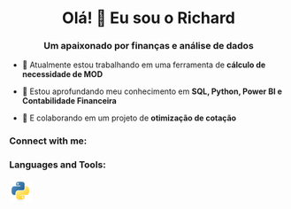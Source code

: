 <h1 align="center">Olá! 👋 Eu sou o Richard</h1>
<h3 align="center">Um apaixonado por finanças e análise de dados</h3>

- 🔭 Atualmente estou trabalhando em uma ferramenta de **cálculo de necessidade de MOD**

- 🌱 Estou aprofundando meu conhecimento em **SQL, Python, Power BI e Contabilidade Financeira**

- 👯 E colaborando em um projeto de **otimização de cotação**

<h3 align="left">Connect with me:</h3>
<p align="left">
</p>

<h3 align="left">Languages and Tools:</h3>
<p align="left"> <a href="https://www.python.org" target="_blank" rel="noreferrer"> <img src="https://raw.githubusercontent.com/devicons/devicon/master/icons/python/python-original.svg" alt="python" width="40" height="40"/> </a> </p>


<!---
chadita/chadita is a ✨ special ✨ repository because its `README.md` (this file) appears on your GitHub profile.
You can click the Preview link to take a look at your changes.
--->
